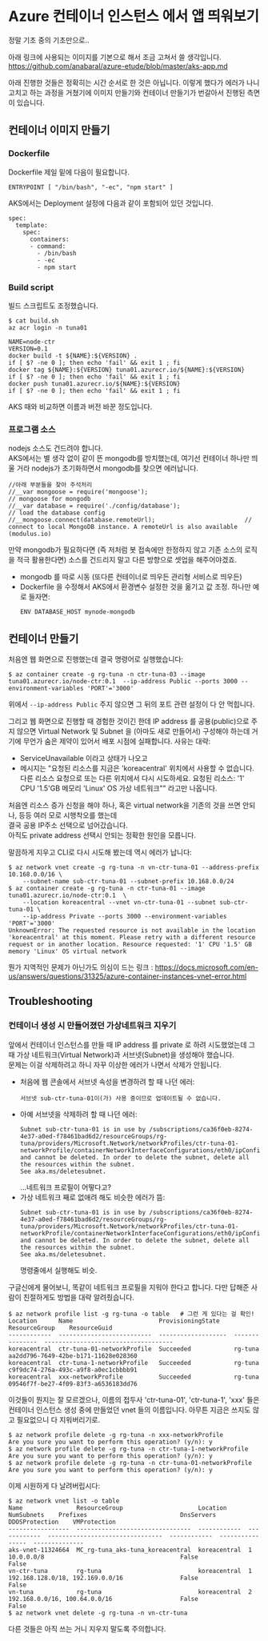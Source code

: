 # Azure 컨테이너 인스턴스 에서 앱 띄워보기

정말 기초 중의 기초만으로..

아래 링크에 사용되는 이미지를 기본으로 해서 조금 고쳐서 쓸 생각입니다.
https://github.com/anabaral/azure-etude/blob/master/aks-app.md 

아래 진행한 것들은 정확히는 시간 순서로 한 것은 아닙니다. 이렇게 했다가 에러가 나니 고치고 하는 과정을 거쳤기에 이미지 만들기와 컨테이너 만들기가 번갈아서 진행된 측면이 있습니다.

## 컨테이너 이미지 만들기

### Dockerfile

Dockerfile 제일 밑에 다음이 필요합니다. 
```
ENTRYPOINT [ "/bin/bash", "-ec", "npm start" ]
```

AKS에서는 Deployment 설정에 다음과 같이 포함되어 있던 것입니다.
```
spec:
  template:
    spec:
      containers:
      - command:
        - /bin/bash
        - -ec
        - npm start
```

### Build script

빌드 스크립트도 조정했습니다.
```
$ cat build.sh
az acr login -n tuna01

NAME=node-ctr
VERSION=0.1
docker build -t ${NAME}:${VERSION} .
if [ $? -ne 0 ]; then echo 'fail' && exit 1 ; fi
docker tag ${NAME}:${VERSION} tuna01.azurecr.io/${NAME}:${VERSION}
if [ $? -ne 0 ]; then echo 'fail' && exit 1 ; fi
docker push tuna01.azurecr.io/${NAME}:${VERSION}
if [ $? -ne 0 ]; then echo 'fail' && exit 1 ; fi
```
AKS 때와 비교하면 이름과 버전 바꾼 정도입니다.

### 프로그램 소스

nodejs 소스도 건드려야 합니다.  
AKS에서는 별 생각 없이 같이 뜬 mongodb를 방치했는데, 여기선 컨테이너 하나만 띄울 거라 nodejs가 초기화하면서 mongodb를 찾으면 에러납니다.

```
//아래 부분들을 찾아 주석처리
//__var mongoose = require('mongoose');                               // mongoose for mongodb
//__var database = require('./config/database');                      // load the database config
//__mongoose.connect(database.remoteUrl);                         // connect to local MongoDB instance. A remoteUrl is also available (modulus.io)
```

만약 mongodb가 필요하다면 (즉 저처럼 봇 접속에만 한정하지 않고 기존 소스의 로직을 적극 활용한다면) 소스를 건드리지 말고 다른 방향으로 셋업을 해주어야겠죠. 
- mongodb 를 따로 시동 (또다른 컨테이너로 띄우든 관리형 서비스로 띄우든)
- Dockerfile 을 수정해서 AKS에서 환경변수 설정한 것을 옮기고 값 조정. 하나만 예로 들자면:
  ```
  ENV DATABASE_HOST mynode-mongodb
  ```


## 컨테이너 만들기

처음엔 웹 화면으로 진행했는데 결국 명령어로 실행했습니다:
```
$ az container create -g rg-tuna -n ctr-tuna-03 --image tuna01.azurecr.io/node-ctr:0.1  --ip-address Public --ports 3000 --environment-variables 'PORT'='3000'
```

위에서 ```--ip-address Public``` 주지 않으면 그 뒤의 포트 관련 설정이 다 안 먹힙니다.

그리고 웹 화면으로 진행할 때 경험한 것이긴 한데 IP address 를 공용(public)으로 주지 않으면 Virtual Network 및 Subnet 을 (아마도 새로 만들어서) 구성해야 하는데 거기에
무언가 숨은 제약이 있어서 배포 시점에 실패합니다. 사유는 대략:
- ServiceUnavailable 이라고 상태가 나오고
- 메시지는 "요청된 리소스를 지금은 'koreacentral' 위치에서 사용할 수 없습니다. 다른 리소스 요청으로 또는 다른 위치에서 다시 시도하세요. 요청된 리소스: '1' CPU '1.5'GB 메모리 'Linux' OS 가상 네트워크""
  라고만 나옵니다.

처음엔 리소스 증가 신청을 해야 하나, 혹은 virtual network을 기존의 것을 쓰면 안되나, 등등 여러 모로 시행착오를 했는데  
결국 공용 IP주소 선택으로 넘어갔습니다.  
아직도 private address 선택시 안되는 정확한 원인을 모릅니다.

말끔하게 지우고 CLI로 다시 시도해 봤는데 역시 에러가 납니다:
```
$ az network vnet create -g rg-tuna -n vn-ctr-tuna-01 --address-prefix 10.168.0.0/16 \
    --subnet-name sub-ctr-tuna-01 --subnet-prefix 10.168.0.0/24
$ az container create -g rg-tuna -n ctr-tuna-01 --image tuna01.azurecr.io/node-ctr:0.1  \
    --location koreacentral --vnet vn-ctr-tuna-01 --subnet sub-ctr-tuna-01 \
    --ip-address Private --ports 3000 --environment-variables 'PORT'='3000'
UnknownError: The requested resource is not available in the location 'koreacentral' at this moment. Please retry with a different resource request or in another location. Resource requested: '1' CPU '1.5' GB memory 'Linux' OS virtual network
```
뭔가 지역적인 문제가 아닌가도 의심이 드는 링크 : https://docs.microsoft.com/en-us/answers/questions/31325/azure-container-instances-vnet-error.html



## Troubleshooting

### 컨테이너 생성 시 만들어졌던 가상네트워크 지우기

앞에서 컨테이너 인스턴스를 만들 때 IP address 를 private 로 하려 시도했었는데 그 때 가상 네트워크(Virtual Network)과 서브넷(Subnet)을 생성해야 했습니다.  
문제는 이걸 삭제하려고 하니 자꾸 이상한 에러가 나면서 삭제가 안됩니다.
* 처음에 웹 콘솔에서 서브넷 속성을 변경하려 할 때 나던 에러:
  ```
  서브넷 sub-ctr-tuna-01이(가) 사용 중이므로 업데이트될 수 없습니다.
  ```
* 아예 서브넷을 삭제하려 할 때 나던 에러:
  ```
  Subnet sub-ctr-tuna-01 is in use by /subscriptions/ca36f0eb-8274-4e37-a0ed-f78461bad6d2/resourceGroups/rg-tuna/providers/Microsoft.Network/networkProfiles/ctr-tuna-01-networkProfile/containerNetworkInterfaceConfigurations/eth0/ipConfigurations/ipconfigprofile1 
  and cannot be deleted. In order to delete the subnet, delete all the resources within the subnet. 
  See aka.ms/deletesubnet.
  ```
  ...네트워크 프로필이 어떻다고?
* 가상 네트워크 째로 없애려 해도 비슷한 에러가 뜸:
  ```
  Subnet sub-ctr-tuna-01 is in use by /subscriptions/ca36f0eb-8274-4e37-a0ed-f78461bad6d2/resourceGroups/rg-tuna/providers/Microsoft.Network/networkProfiles/ctr-tuna-01-networkProfile/containerNetworkInterfaceConfigurations/eth0/ipConfigurations/ipconfigprofile1 
  and cannot be deleted. In order to delete the subnet, delete all the resources within the subnet. 
  See aka.ms/deletesubnet.
  ```
  명령줄에서 실행해도 비슷.

구글신에게 물어보니, 똑같이 네트워크 프로필을 지워야 한다고 합니다. 다만 답해준 사람이 친절하게도 방법을 대략 알려줬습니다.
```
$ az network profile list -g rg-tuna -o table   # 그런 게 있다는 걸 확인!
Location      Name                        ProvisioningState    ResourceGroup    ResourceGuid
------------  --------------------------  -------------------  ---------------  ------------------------------------
koreacentral  ctr-tuna-01-networkProfile  Succeeded            rg-tuna          aa2dd796-7649-42be-b171-11628e028360
koreacentral  ctr-tuna-1-networkProfile   Succeeded            rg-tuna          c9f9dc74-276a-493c-a9f8-a0ec1cbbbb91
koreacentral  xxx-networkProfile          Succeeded            rg-tuna          09546f7f-be27-4f09-83f3-a6536183dd76
```

이것들이 뭔지는 잘 모르겠으나, 이름의 접두사 'ctr-tuna-01', 'ctr-tuna-1', 'xxx' 들은 
컨테이너 인스턴스 생성 중에 만들었던 vnet 들의 이름입니다. 아무튼 지금은 쓰지도 않고 필요없으니 다 지워버리기로.

```
$ az network profile delete -g rg-tuna -n xxx-networkProfile
Are you sure you want to perform this operation? (y/n): y
$ az network profile delete -g rg-tuna -n ctr-tuna-1-networkProfile
Are you sure you want to perform this operation? (y/n): y
$ az network profile delete -g rg-tuna -n ctr-tuna-01-networkProfile
Are you sure you want to perform this operation? (y/n): y
```

이제 시원하게 다 날려버립시다:
```
$ az network vnet list -o table
Name               ResourceGroup                     Location      NumSubnets    Prefixes                          DnsServers    DDOSProtection    VMProtection
-----------------  --------------------------------  ------------  ------------  --------------------------------  ------------  ----------------  --------------
aks-vnet-11324664  MC_rg-tuna_aks-tuna_koreacentral  koreacentral  1             10.0.0.0/8                                      False             False
vn-ctr-tuna        rg-tuna                           koreacentral  1             192.168.128.0/18, 192.169.0.0/16                False             False
vn-tuna            rg-tuna                           koreacentral  2             192.168.0.0/16, 100.64.0.0/16                   False             False
$ az network vnet delete -g rg-tuna -n vn-ctr-tuna
```
다른 것들은 아직 쓰는 거니 지우지 말도록 주의합니다.
